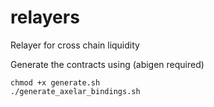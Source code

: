 # relayers

Relayer for cross chain liquidity

Generate the contracts using (abigen required)

```
chmod +x generate.sh
./generate_axelar_bindings.sh
```
